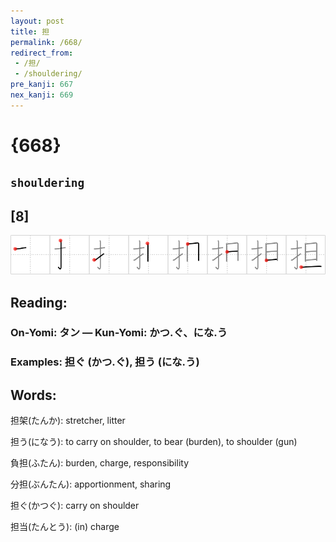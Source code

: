 ```yaml
---
layout: post
title: 担
permalink: /668/
redirect_from:
 - /担/
 - /shouldering/
pre_kanji: 667
nex_kanji: 669
---
```


# {668}

## `shouldering`

## [8]

<div class="stroke"><img src="../images/E68B85.png" /></div>

## Reading:

### On-Yomi: タン &mdash; Kun-Yomi: かつ.ぐ、にな.う

### Examples: 担ぐ (かつ.ぐ), 担う (にな.う)

## Words:

担架(たんか): stretcher, litter

担う(になう): to carry on shoulder, to bear (burden), to shoulder (gun)

負担(ふたん): burden, charge, responsibility

分担(ぶんたん): apportionment, sharing

担ぐ(かつぐ): carry on shoulder

担当(たんとう): (in) charge
